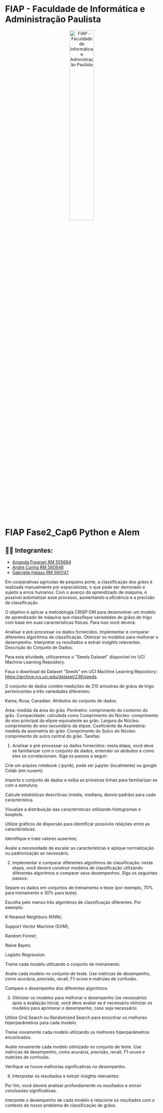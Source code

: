 
# FIAP - Faculdade de Informática e Administração Paulista

<p align="center">
<a href= "https://www.fiap.com.br/"><img src="assets/logo-fiap.png" alt="FIAP - Faculdade de Informática e Admnistração Paulista" border="0" width=40% height=40%></a>
</p>

<br>

# FIAP Fase2_Cap6 Python e Alem


## 👨‍🎓 Integrantes: 
- <a href="https://www.linkedin.com/in/amanda-fragnan-b61537255/" target="_blank">Amanda Fragnan RM 555684 </a>
- <a href="https://www.linkedin.com/in/cunhaandre/" target="_blank">Andre Cunha RM 560648</a>
- <a href="https://www.linkedin.com/in/gabriellehalasc/" target="_blank">Gabrielle Halasc RM 560147</a> 


Em cooperativas agrícolas de pequeno porte, a classificação dos grãos é realizada manualmente por especialistas, o que pode ser demorado e sujeito a erros humanos. Com o avanço do aprendizado de máquina, é possível automatizar esse processo, aumentando a eficiência e a precisão da classificação.

O objetivo é aplicar a metodologia CRISP-DM para desenvolver um modelo de aprendizado de máquina que classifique variedades de grãos de trigo com base em suas características físicas. Para isso você deverá:

Analisar e pré-processar os dados fornecidos.
Implementar e comparar diferentes algoritmos de classificação.
Otimizar os modelos para melhorar o desempenho.
Interpretar os resultados e extrair insights relevantes.
Descrição do Conjunto de Dados:

Para esta atividade, utilizaremos o "Seeds Dataset" disponível no UCI Machine Learning Repository.

Faça o download do Dataset "Seeds" em UCI Machine Learning Repository: <https://archive.ics.uci.edu/dataset/236/seeds>.

O conjunto de dados contém medições de 210 amostras de grãos de trigo pertencentes a três variedades diferentes:

Kama;
Rosa;
Canadian.
 Atributos do conjunto de dados:

Área: medida da área do grão.
Perímetro: comprimento do contorno do grão.
Compacidade: calculada como 
Comprimento do Núcleo: comprimento do eixo principal da elipse equivalente ao grão.
Largura do Núcleo: comprimento do eixo secundário da elipse.
Coeficiente de Assimetria: medida da assimetria do grão.
Comprimento do Sulco do Núcleo: comprimento do sulco central do grão.
Tarefas:

1. Analisar e pré-processar os dados fornecidos: nesta etapa, você deve se familiarizar com o conjunto de dados, entender os atributos e como eles se correlacionam. Siga os passos a seguir:

Crie um arquivo notebook (.ipynb), pode ser jupyter (localmente) ou google Colab (em nuvem);

Importe o conjunto de dados e exiba as primeiras linhas para familiarizar-se com a estrutura;

Calcule estatísticas descritivas (média, mediana, desvio padrão) para cada característica.

Visualize a distribuição das características utilizando histogramas e boxplots.

Utilize gráficos de dispersão para identificar possíveis relações entre as características.

Identifique e trate valores ausentes;

Avalie a necessidade de escalar as características e aplique normalização ou padronização se necessário.



2. Implementar e comparar diferentes algoritmos de classificação: nesta etapa, você deverá construir modelos de classificação utilizando diferentes algoritmos e comparar seus desempenhos. Siga os seguintes passos:

Separe os dados em conjuntos de treinamento e teste (por exemplo, 70% para treinamento e 30% para teste).

Escolha pelo menos três algoritmos de classificação diferentes. Por exemplo:

K-Nearest Neighbors (KNN);

Support Vector Machine (SVM);

Random Forest;

Naive Bayes;

Logistic Regression.

Treine cada modelo utilizando o conjunto de treinamento.

Avalie cada modelo no conjunto de teste. Use métricas de desempenho, como acurácia, precisão, recall, F1-score e matrizes de confusão.

Compare o desempenho dos diferentes algoritmos.



3. Otimizar os modelos para melhorar o desempenho (se necessário): após a avaliação inicial, você deve avaliar se é necessário otimizar os modelos para aprimorar o desempenho, caso seja necessário:

Utilize Grid Search ou Randomized Search para encontrar os melhores hiperparâmetros para cada modelo.

Treine novamente cada modelo utilizando os melhores hiperparâmetros encontrados.

Avalie novamente cada modelo otimizado no conjunto de teste. Use métricas de desempenho, como acurácia, precisão, recall, F1-score e matrizes de confusão.

Verifique se houve melhorias significativas no desempenho.



4. Interpretar os resultados e extrair insights relevantes: 

Por fim, você deverá analisar profundamente os resultados e extrair conclusões significativas.

Interprete o desempenho de cada modelo e relacione os resultados com o contexto do nosso problema de classificação de grãos.

